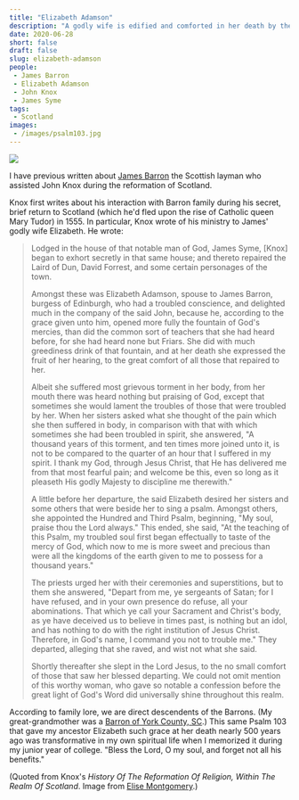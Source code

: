 ```yaml
---
title: "Elizabeth Adamson"
description: "A godly wife is edified and comforted in her death by the ministry of John Knox."
date: 2020-06-28
short: false
draft: false
slug: elizabeth-adamson
people:
 - James Barron
 - Elizabeth Adamson
 - John Knox
 - James Syme
tags:
 - Scotland
images:
 - /images/psalm103.jpg
---
```


![](/images/psalm103.jpg)

I have previous written about [James Barron](https://ulsterworldly.com/post/scottish-barrons/) the Scottish layman who assisted John Knox during the reformation of Scotland. 

Knox first writes about his interaction with Barron family during his secret, brief return to Scotland (which he'd fled upon the rise of Catholic queen Mary Tudor) in 1555. In particular, Knox wrote of his ministry to James' godly wife Elizabeth. He wrote:

> Lodged in the house of that notable man of God, James Syme, [Knox] began to exhort secretly in that same house; and thereto repaired the Laird of Dun, David Forrest, and some certain personages of the town.
> 
> Amongst these was Elizabeth Adamson, spouse to James Barron, burgess of Edinburgh, who had a troubled conscience, and delighted much in the company of the said John, because he, according to the grace given unto him, opened more fully the fountain of God's mercies, than did the common sort of teachers that she had heard before, for she had heard none but Friars. She did with much greediness drink of that fountain, and at her death she expressed the fruit of her hearing, to the great comfort of all those that repaired to her. 
> 
> Albeit she suffered most grievous torment in her body, from her mouth there was heard nothing but praising of God, except that sometimes she would lament the troubles of those that were troubled by her. When her sisters asked what she thought of the pain which she then suffered in body, in comparison with that with which sometimes she had been troubled in spirit, she answered, "A thousand years of this torment, and ten times more joined unto it, is not to be compared to the quarter of an hour that I suffered in my spirit. I thank my God, through Jesus Christ, that He has delivered me from that most fearful pain; and welcome be this, even so long as it pleaseth His godly Majesty to discipline me therewith."
>
> A little before her departure, the said Elizabeth desired her sisters and some others that were beside her to sing a psalm. Amongst others, she appointed the Hundred and Third Psalm, beginning, "My soul, praise thou the Lord always." This ended, she said, "At the teaching of this Psalm, my troubled soul first began effectually to taste of the mercy of God, which now to me is more sweet and precious than were all the kingdoms of the earth given to me to possess for a thousand years." 
> 
> The priests urged her with their ceremonies and superstitions, but to them she answered, "Depart from me, ye sergeants of Satan; for I have refused, and in your own presence do refuse, all your abominations. That which ye call your Sacrament and Christ's body, as ye have deceived us to believe in times past, is nothing but an idol, and has nothing to do with the right institution of Jesus Christ. Therefore, in God's name, I command you not to trouble me." They departed, alleging that she raved, and wist not what she said. 
> 
> Shortly thereafter she slept in the Lord Jesus, to the no small comfort of those that saw her blessed departing. We could not omit mention of this worthy woman, who gave so notable a confession before the great light of God's Word did universally shine throughout this realm.

According to family lore, we are direct descendents of the Barrons. (My great-grandmother was a [Barron of York County, SC](https://ulsterworldly.com/post/york-barrons/).) This same Psalm 103 that gave my ancestor Elizabeth such grace at her death nearly 500 years ago was transformative in my own spiritual life when I memorized it during my junior year of college. "Bless the Lord, O my soul, and forget not all his benefits."

(Quoted from Knox's _History Of The Reformation Of Religion, Within The Realm Of Scotland_. Image from [Elise Montgomery](https://www.flickr.com/photos/magistra-montgomery/2733336840/).)